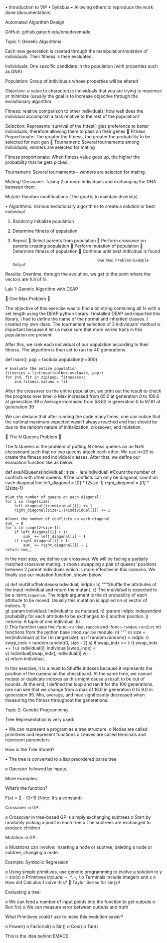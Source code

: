 •	Introduction to VIP
•	Syllabus 
•	Allowing others to reproduce the work done (documentation)
                                                      
Automated Algorithm Design

GitHub: github.gatech.edu/emade/emade
                                                      
Topic 1: Genetic Algorithms

Each new generation is created through the manipulation/mutation of individuals. Their fitness is then evaluated.

Individuals: One specific candidate in the population (with properties such as DNA)

Population: Group of individuals whose properties will be altered

Objective: a value to characterize individuals that you are trying to maximize or minimize (usually the goal is to increase objective through the evolutionary algorithm

Fitness: relative comparison to other individuals; how well does the individual accomplish a task relative to the rest of the population? 

Selection: Represents ‘survival of the fittest’; gies preference to better individuals, therefore allowing them to pass on their genes
	Fitness Proportionate: The greater the fitness, the greater the probability to be selected for next gen
	Tournament: Several tournaments among individuals; winners are selected for mating

Fitness proportionate: When fitness value goes up, the higher the probability that he gets picked.

Tournament: Several tournaments – winners are selected for mating.

Mating/ Crossover: Taking 2 or more individuals and exchanging the DNA between them.

Mutate: Random modifications (The goal is to maintain diversity)

•	Algorithms: Various evolutionary algorithms to create a solution or best individual
1.	Randomly Initialize population
2.	Determine fitness of population
3.	Repeat
	Select parents from population
	Perform crossover on parents creating population
	Perform mutation of population
	Determine fitness of population
	Continue until best individual is found


                                              One Max Problem-Example Output

Results: Overtime, through the evolution, we get to the point where the vectors are full of 1s

                                  
Lab 1: Genetic Algorithm with DEAP

 One Max Problem 

The objective of this exercise was to find a bit string containing all 1s with a set length using the DEAP python library. I installed DEAP and imported this library, I had to define the name of the normal and inherited classes. I created my own class. The tournament selection of 3 individuals’ method is important because it let us make sure that more varied traits in this population are present. 

 

After this, we rank each individual of our population according to their fitness. The algorithm is then set to run for 40 generations.

def main():
    pop = toolbox.population(n=300)
    
    # Evaluate the entire population
    fitnesses = list(map(toolbox.evaluate, pop))
    for ind, fit in zip(pop, fitnesses):
        ind.fitness.values = fit

After the crossover on the entire population, we print out the result to check the progress over time:
o	Max increased from 65.0 at generation 0 to 100.0 at generation 39
o	Average increased from 53.82 in generation 0 to 97.81 at generation 39

We can deduce that after running the code many times, one can notice that the optimal maximum expected wasn’t always reached and that should be due to the random nature of initialization, crossover, and mutation.

 The N Queens Problem 

The N Queens is the problem of putting N chess queens on an NxN chessboard such that no two queens attack each other. We use n=20 to create the fitness and individual classes. After that, we define our evaluation function like as below:

def evalNQueens(individual):
    size = len(individual)
    #Count the number of conflicts with other queens.
    #The conflicts can only be diagonal, count on each diagonal line
    left_diagonal = [0] * (2*size-1)
    right_diagonal = [0] * (2*size-1)
    
    #Sum the number of queens on each diagonal:
    for i in range(size):
        left_diagonal[i+individual[i]] += 1
        right_diagonal[size-1-i+individual[i]] += 1
    
    #Count the number of conflicts on each diagonal
    sum_ = 0
    for i in range(2*size-1):
        if left_diagonal[i] > 1:
            sum_ += left_diagonal[i] - 1
        if right_diagonal[i] > 1:
            sum_ += right_diagonal[i] - 1
    return sum_,

In the next step, we define our crossover. We will be facing a partially matched crossover mating. It shows swapping a pair of queens’ positions between 2 parent individuals which is more effective in this scenario. We finally use our mutation function, shown below:

a)	def mutShuffleIndexes(individual, indpb):
b)	    """Shuffle the attributes of the input individual and return the mutant.
c)	    The *individual* is expected to be a :term:`sequence`. The *indpb* argument is the
d)	    probability of each attribute to be moved. Usually this mutation is applied on 
e)	    vector of indices.
f)	    
g)	    :param individual: Individual to be mutated.
h)	    :param indpb: Independent probability for each attribute to be exchanged to
i)	                  another position.
j)	    :returns: A tuple of one individual.
k)	    
l)	    This function uses the :func:`~random.random` and :func:`~random.randint`
m)	    functions from the python base :mod:`random` module.
n)	    """
o)	    size = len(individual)
p)	    for i in range(size):
q)	        if random.random() < indpb:
r)	            swap_indx = random.randint(0, size - 2)
s)	            if swap_indx >= i:
t)	                swap_indx += 1
u)	            individual[i], individual[swap_indx] = \
v)	                individual[swap_indx], individual[i]
w)	    
x)	    return individual,

In this exercise, it is a must to Shuffle indexes because it represents the position of the queens on the chessboard. At the same time, we cannot mutate or duplicate indexes as this might cause a result to be out of bounds. At the end, I defined the loop and ran it for the 100 generations, one can see that we change from a max of 16.0 in generation 0 to 9.0 in generation 99. Min, average, and max significantly decreased when measuring the fitness throughout the generations.

Topic 2: Genetic Programming

Tree Representation is very used:

•	We can represent a program as a tree structure.
o	Nodes are called primitives and represent functions
o	Leaves are called terminals and represent parameters

How is the Tree Stored?

•	The tree is converted to a lisp preordered parse tree

o	Operator followed by inputs.

More examples:

What’s the function?

F(x) = 2 – (0+1) (Note: It’s a constant)

Crossover in GP:

o	Crossover in tree-based GP is simply exchanging subtrees
o	Start by randomly picking a point in each tree
o	The subtrees are exchanged to produce children

Mutation in GP:

o	Mutations can involve: Inserting a node or subtree, deleting a node or subtree, changing a node.

Example: Symbolic Regression

o	Using simple primitives, use genetic programming to evolve a solution to y = sin(x)
o	Primitives include: +, *, -, /
o	Terminals include integers and x
o	How did Calculus 1 solve this?  Taylor Series for sin(x)!

Evaluating a tree:

o	We can feed a number of input points into the function to get outputs 
o	Run f(x)
o	We can measure error between outputs and truth

What Primitives could I use to make this evolution easier?

o	Power()
o	Factorial()
o	Sin()
o	Cos()
o	Tan()

This is the idea behind EMADE.







